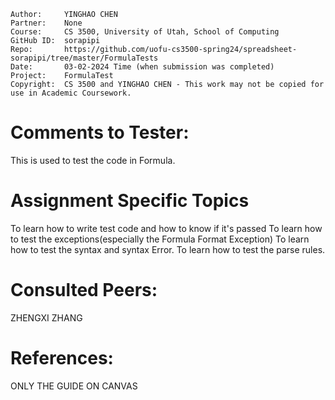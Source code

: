 ﻿```
Author:     YINGHAO CHEN
Partner:    None
Course:     CS 3500, University of Utah, School of Computing
GitHub ID:  sorapipi
Repo:       https://github.com/uofu-cs3500-spring24/spreadsheet-sorapipi/tree/master/FormulaTests
Date:       03-02-2024 Time (when submission was completed) 
Project:    FormulaTest 
Copyright:  CS 3500 and YINGHAO CHEN - This work may not be copied for use in Academic Coursework.
```

# Comments to Tester:
This is used to test the code in Formula.


# Assignment Specific Topics
To learn how to write test code and how to know if it's passed
To learn how to test the exceptions(especially the Formula Format Exception)
To learn how to test the syntax and syntax Error.
To learn how to test the parse rules.



# Consulted Peers:

ZHENGXI ZHANG

# References:

ONLY THE GUIDE ON CANVAS